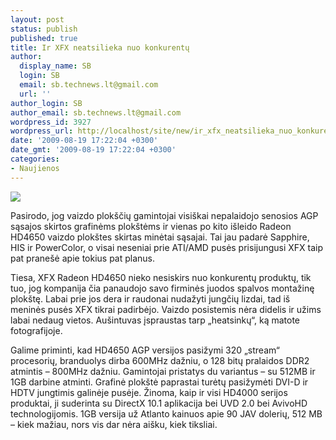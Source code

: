 ```yaml
---
layout: post
status: publish
published: true
title: Ir XFX neatsilieka nuo konkurentų
author:
  display_name: SB
  login: SB
  email: sb.technews.lt@gmail.com
  url: ''
author_login: SB
author_email: sb.technews.lt@gmail.com
wordpress_id: 3927
wordpress_url: http://localhost/site/new/ir_xfx_neatsilieka_nuo_konkurentu/
date: '2009-08-19 17:22:04 +0300'
date_gmt: '2009-08-19 17:22:04 +0300'
categories:
- Naujienos
---
```

<div class="imgright"><img src="http://www.part.lt/img/9cd3ecfe55238f7c677f401d885d1a56503.jpg"  /></div>
<p>Pasirodo, jog vaizdo plokščių gamintojai visiškai nepalaidojo senosios AGP sąsajos skirtos grafinėms plokštėms ir vienas po kito išleido Radeon HD4650 vaizdo plokštes skirtas minėtai sąsajai. Tai jau padarė Sapphire, HIS ir PowerColor, o visai neseniai prie ATI/AMD pusės prisijungusi XFX taip pat pranešė apie tokius pat planus.</p>
<p>Tiesa, XFX Radeon HD4650 nieko nesiskirs nuo konkurentų produktų, tik tuo, jog kompanija čia panaudojo savo firminės juodos spalvos montažinę plokštę. Labai prie jos dera ir raudonai nudažyti jungčių lizdai, tad iš meninės pusės XFX tikrai padirbėjo. Vaizdo posistemis nėra didelis ir užims labai nedaug vietos. Aušintuvas įspraustas tarp „heatsinkų“, ką matote fotografijoje.</p>
<p>Galime priminti, kad HD4650 AGP versijos pasižymi 320 „stream“ procesorių, branduolys dirba 600MHz dažniu, o 128 bitų pralaidos DDR2 atmintis – 800MHz dažniu. Gamintojai pristatys du variantus – su 512MB ir 1GB darbine atminti. Grafinė plokštė paprastai turėtų pasižymėti DVI-D ir HDTV jungtimis galinėje pusėje. Žinoma, kaip ir visi HD4000 serijos produktai, ji suderinta su DirectX 10.1 aplikacija bei UVD 2.0 bei AvivoHD technologijomis. 1GB versija už Atlanto kainuos apie 90 JAV dolerių, 512 MB – kiek mažiau, nors vis dar nėra aišku, kiek tiksliai.<br /></p>
